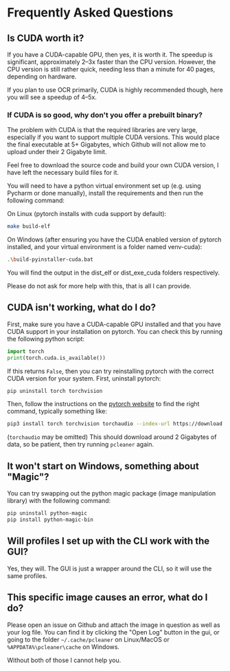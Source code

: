 # Frequently Asked Questions

## Is CUDA worth it?

If you have a CUDA-capable GPU, then yes, it is worth it. The speedup is significant, approximately
2–3x faster than the CPU version. However, the CPU version is still rather quick, needing less than a minute
for 40 pages, depending on hardware. 

If you plan to use OCR primarily, CUDA is highly recommended though, here you will see a speedup of 4–5x.

### If CUDA is so good, why don't you offer a prebuilt binary?

The problem with CUDA is that the required libraries are very large, especially if you want to support
multiple CUDA versions. This would place the final executable at 5+ Gigabytes, which Github will not allow me
to upload under their 2 Gigabyte limit.

Feel free to download the source code and build your own CUDA version, I have left the necessary build files for it. 

You will need to have a python virtual environment set up (e.g. using Pycharm or done manually), install the requirements and then run the following command:

On Linux (pytorch installs with cuda support by default):
```bash
make build-elf
```

On Windows (after ensuring you have the CUDA enabled version of pytorch installed, and your virtual environment is a folder named venv-cuda):
```bash
.\build-pyinstaller-cuda.bat
```

You will find the output in the dist_elf or dist_exe_cuda folders respectively.

Please do not ask for more help with this, that is all I can provide.

## CUDA isn't working, what do I do?

First, make sure you have a CUDA-capable GPU installed and that you have CUDA support
in your installation on pytorch. You can check this by running the following python script:

```python
import torch
print(torch.cuda.is_available())
```

If this returns `False`, then you can try reinstalling pytorch with the correct CUDA version
for your system. First, uninstall pytorch:

```bash
pip uninstall torch torchvision
```

Then, follow the instructions on the [pytorch website](https://pytorch.org/get-started/locally/)
to find the right command, typically something like:

```bash
pip3 install torch torchvision torchaudio --index-url https://download.pytorch.org/whl/cu118
```
(`torchaudio` may be omitted)
This should download around 2 Gigabytes of data, so be patient, then try running `pcleaner` again.

## It won't start on Windows, something about "Magic"?

You can try swapping out the python magic package (image manipulation library) with the following command:

```bash
pip uninstall python-magic
pip install python-magic-bin
```

## Will profiles I set up with the CLI work with the GUI?

Yes, they will. The GUI is just a wrapper around the CLI, so it will use the same profiles.


## This specific image causes an error, what do I do?

Please open an issue on Github and attach the image in question as well as your log file. You can find it by clicking the "Open Log" button in the gui, or going to the folder `~/.cache/pcleaner` on Linux/MacOS or `%APPDATA%\pcleaner\cache` on Windows.

Without both of those I cannot help you.
